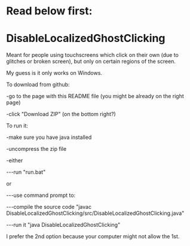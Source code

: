 # Read below first:
# DisableLocalizedGhostClicking
Meant for people using touchscreens which click on their own (due to glitches or broken screen), but only on certain regions of the screen.


My guess is it only works on Windows.


To download from github:

-go to the page with this README file (you might be already on the right page)

-click "Download ZIP" (on the bottom right?)


To run it:

-make sure you have java installed

-uncompress the zip file

-either

---run "run.bat"

  or

---use command prompt to:

---compile the source code "javac DisableLocalizedGhostClicking/src/DisableLocalizedGhostClicking.java"

---run it "java DisableLocalizedGhostClicking"

I prefer the 2nd option because your computer might not allow the 1st.
